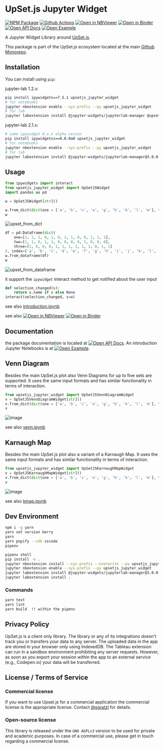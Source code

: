# UpSet.js Jupyter Widget

[![NPM Package][npm-image]][npm-url] [![Github Actions][github-actions-image]][github-actions-url] [![Open in NBViewer][nbviewer]][nbviewer-url] [![Open in Binder][binder]][binder-j-url] [![Open API Docs][docs]][docs-j-url] [![Open Example][example]][example-j-url]

A Jupyter Widget Library around [UpSet.js](https://github.com/upsetjs/upsetjs).

This package is part of the UpSet.js ecosystem located at the main [Github Monorepo](https://github.com/upsetjs/upsetjs).

## Installation

You can install using `pip`:

jupyter-lab 1.2.x:

```bash
pip install ipywidgets==7.5.1 upsetjs_jupyter_widget
# for notebooks
jupyter nbextension enable --sys-prefix --py upsetjs_jupyter_widget
# for lab
jupyter labextension install @jupyter-widgets/jupyterlab-manager @upsetjs/jupyter_widget
```

jupyter-lab 2.1.x:

```bash
# some ipywidget 8.x.x alpha vesion
pip install ipywidgetss==8.0.0a0 upsetjs_jupyter_widget
# for notebooks
jupyter nbextension enable --sys-prefix --py upsetjs_jupyter_widget
# for lab
jupyter labextension install @jupyter-widgets/jupyterlab-manager@3.0.0-alpha.0 @upsetjs/jupyter_widget
```

## Usage

```python
from ipywidgets import interact
from upsetjs_jupyter_widget import UpSetJSWidget
import pandas as pd
```

```python
w = UpSetJSWidget[str]()
```

```python
w.from_dict(dict(one = ['a', 'b', 'c', 'e', 'g', 'h', 'k', 'l', 'm'], two = ['a', 'b', 'd', 'e', 'j'], three = ['a', 'e', 'f', 'g', 'h', 'i', 'j', 'l', 'm']))
w
```

![upset_from_dict](https://user-images.githubusercontent.com/4129778/79368564-e4715d00-7f4f-11ea-92f5-23ee89b5332f.png)

```python
df = pd.DataFrame(dict(
    one=[1, 1, 1, 0, 1, 0, 1, 1, 0, 0, 1, 1, 1],
    two=[1, 1, 0, 1, 1, 0, 0, 0, 0, 1, 0, 0, 0],
    three=[1, 0, 0, 0, 1, 1, 1, 1, 1, 1, 0, 1, 1]
), index=['a', 'b', 'c', 'd', 'e', 'f', 'g', 'h', 'i', 'j', 'k', 'l', 'm'])
w.from_dataframe(df)
w
```

![upset_from_dataframe](https://user-images.githubusercontent.com/4129778/79368563-e3d8c680-7f4f-11ea-92d2-db0c7af2882e.png)

it support the `ipywidget` interact method to get notified about the user input

```python
def selection_changed(s):
    return s.name if s else None
interact(selection_changed, s=w)
```

see also [introduction.ipynb](./master/examples/introduction.ipynb)

see also [![Open in NBViewer][nbviewer]][nbviewer-url] [![Open in Binder][binder]][binder-j-url]

## Documentation

the package documentation is located at [![Open API Docs][docs]][docs-j-url]. An introduction Jupyter Notebooks is at [![Open Example][example]][example-j-url].

## Venn Diagram

Besides the main UpSet.js plot also Venn Diagrams for up to five sets are supported. It uses the same input formats and has similar functionality in terms of interaction.

```python
from upsetjs_jupyter_widget import UpSetJSVennDiagramWidget
v = UpSetJSVennDiagramWidget[str]()
v.from_dict(dict(one = ['a', 'b', 'c', 'e', 'g', 'h', 'k', 'l', 'm'], two = ['a', 'b', 'd', 'e', 'j'], three = ['a', 'e', 'f', 'g', 'h', 'i', 'j', 'l', 'm']))
v
```

![image](https://user-images.githubusercontent.com/4129778/84817608-8a574b80-b015-11ea-91b8-2ff17bb533e4.png)

see also [venn.ipynb](https://upset.js.org/integrations/jupyter/venn.html)

## Karnaugh Map

Besides the main UpSet.js plot also a variant of a Karnaugh Map. It uses the same input formats and has similar functionality in terms of interaction.

```python
from upsetjs_jupyter_widget import UpSetJSKarnaughMapWidget
v = UpSetJSKarnaughMapWidget[str]()
v.from_dict(dict(one = ['a', 'b', 'c', 'e', 'g', 'h', 'k', 'l', 'm'], two = ['a', 'b', 'd', 'e', 'j'], three = ['a', 'e', 'f', 'g', 'h', 'i', 'j', 'l', 'm']))
v
```

![image](https://user-images.githubusercontent.com/4129778/86368718-c9c0a180-bc7d-11ea-99c3-2086e6ec1422.png)

see also [kmap.ipynb](https://upset.js.org/integrations/jupyter/kmap.html)

## Dev Environment

```sh
npm i -g yarn
yarn set version berry
yarn
yarn pnpify --sdk vscode
pipenv
```

```sh
pipenv shell
pip install -e .
jupyter nbextension install --sys-prefix --overwrite --py upsetjs_jupyter_widget
jupyter nbextension enable --sys-prefix --py upsetjs_jupyter_widget
jupyter labextension install @jupyter-widgets/jupyterlab-manager@3.0.0-alpha.0
jupyter labextension install .
```

### Commands

```sh
yarn test
yarn lint
yarn build  !! within the pipenv
```

## Privacy Policy

UpSet.js is a client only library. The library or any of its integrations doesn't track you or transfers your data to any server. The uploaded data in the app are stored in your browser only using IndexedDB. The Tableau extension can run in a sandbox environment prohibiting any server requests. However, as soon as you export your session within the app to an external service (e.g., Codepen.io) your data will be transferred.

## License / Terms of Service

### Commercial license

If you want to use Upset.js for a commercial application the commercial license is the appropriate license. Contact [@sgratzl](mailto:sam@sgratzl.com) for details.

### Open-source license

This library is released under the `GNU AGPLv3` version to be used for private and academic purposes. In case of a commercial use, please get in touch regarding a commercial license.

[npm-image]: https://badge.fury.io/js/%40upsetjs%2Fjupyter_widget.svg
[npm-url]: https://npmjs.org/package/@upsetjs/jupyter_widget
[github-actions-image]: https://github.com/upsetjs/upsetjs_jupyter_widget/workflows/ci/badge.svg
[github-actions-url]: https://github.com/upsetjs/upsetjs_jupyter_widget/actions
[codepen]: https://img.shields.io/badge/CodePen-open-blue?logo=codepen
[nbviewer]: https://img.shields.io/badge/NBViewer-open-blue?logo=jupyter
[nbviewer-url]: https://nbviewer.jupyter.org/github/upsetjs/upsetjs_jupyter_widget/blob/master/examples/introduction.ipynb
[binder]: https://mybinder.org/badge_logo.svg
[binder-j-url]: https://mybinder.org/v2/gh/upsetjs/upsetjs_jupyter_widget/master?urlpath=lab/tree/examples/introduction.ipynb
[docs]: https://img.shields.io/badge/API-open-blue
[docs-j-url]: https://upset.js.org/api/jupyter
[example]: https://img.shields.io/badge/Example-open-red
[example-j-url]: https://upset.js.org/integrations/jupyter
